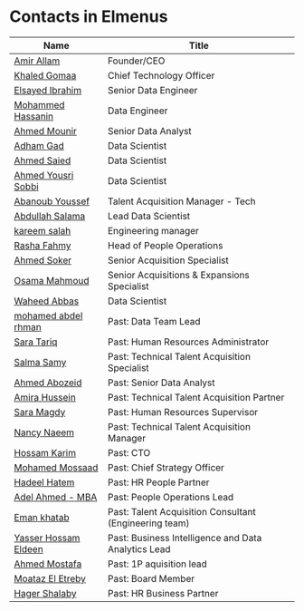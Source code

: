 # Contacts in Elmenus

| Name                                                         | Title                                                  |
| ------------------------------------------------------------ | ------------------------------------------------------ |
| [Amir Allam](https://www.linkedin.com/in/amir3allam/)        | Founder/CEO                                            |
| [Khaled Gomaa](https://www.linkedin.com/in/khaledgomaa/)     | Chief Technology Officer                               |
| [Elsayed Ibrahim](https://www.linkedin.com/in/elsayed-ibrahim-7946b7162/) | Senior Data Engineer                                   |
| [Mohammed Hassanin](https://www.linkedin.com/in/mohammed-hassanin-02416518b/) | Data Engineer                                          |
| [Ahmed Mounir](https://www.linkedin.com/in/ahmed-mouniir/)   | Senior Data Analyst                                    |
| [Adham Gad](https://www.linkedin.com/in/adhamgad/)           | Data Scientist                                         |
| [Ahmed Saied](https://www.linkedin.com/in/ahmedsaied1337/)   | Data Scientist                                         |
| [Ahmed Yousri Sobbi](https://www.linkedin.com/in/ahmedyousrisobhi/) | Data Scientist                                         |
| [Abanoub Youssef](https://www.linkedin.com/in/abanoub-youssef44/) | Talent Acquisition Manager - Tech                      |
| [Abdullah Salama](https://www.linkedin.com/in/abdullah-salama/) | Lead Data Scientist                                    |
| [kareem salah](https://www.linkedin.com/in/kareem-salah/)    | Engineering manager                                    |
| [Rasha Fahmy](https://www.linkedin.com/in/rasha-fahmy-2453235/) | Head of People Operations                              |
| [Ahmed Soker](https://www.linkedin.com/in/ahmedsoker/)       | Senior Acquisition Specialist                          |
| [Osama Mahmoud](https://www.linkedin.com/in/osama-mahmoud-2b2441201/) | Senior Acquisitions & Expansions Specialist            |
| [Waheed Abbas](https://www.linkedin.com/in/waheedabbas/)     | Data Scientist                                         |
| [mohamed abdel rhman](https://www.linkedin.com/in/mohamed-abdel-rhman-067a0b102/) | Past: Data Team Lead                                   |
| [Sara Tariq](https://www.linkedin.com/in/sara-tariq-478a03188/) | Past: Human Resources Administrator                    |
| [Salma Samy](https://www.linkedin.com/in/salma-samy-0b0683163/) | Past: Technical Talent Acquisition Specialist          |
| [Ahmed Abozeid](https://www.linkedin.com/in/ahmed-abozeid-a77b7634/) | Past: Senior Data Analyst                              |
| [Amira Hussein](https://www.linkedin.com/in/amira-hussein-6963b5141/) | Past: Technical Talent Acquisition Partner             |
| [Sara Magdy](https://www.linkedin.com/in/smagdy/)            | Past: Human Resources Supervisor                       |
| [Nancy Naeem](https://www.linkedin.com/in/nancy-naeem-163403b3/) | Past: Technical Talent Acquisition Manager             |
| [Hossam Karim](https://www.linkedin.com/in/hossamkarim/)     | Past: CTO                                              |
| [Mohamed Mossaad](https://www.linkedin.com/in/mohamed-mossaad-50903438/) | Past: Chief Strategy Officer                           |
| [Hadeel Hatem](https://www.linkedin.com/in/hadeel-hatem-4265a4ab/) | Past: HR People Partner                                |
| [Adel Ahmed - MBA](https://www.linkedin.com/in/adel-ahmed-mba-94a5b8100/) | Past: People Operations Lead                           |
| [Eman khatab](https://www.linkedin.com/in/eman-khatab-247732110/) | Past: Talent Acquisition Consultant (Engineering team) |
| [Yasser Hossam Eldeen](https://www.linkedin.com/in/yasser-hossam/) | Past: Business Intelligence and Data Analytics Lead    |
| [Ahmed Mostafa](https://www.linkedin.com/in/ahmed-mostafa-734094156/) | Past: 1P aquisition lead                               |
| [Moataz El Etreby](https://www.linkedin.com/in/moataz-el-etreby-4a33207/) | Past: Board Member                                     |
| [Hager Shalaby](https://www.linkedin.com/in/hager-mohamed-64ab20134/) | Past: HR Business Partner                              |